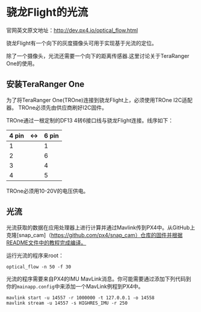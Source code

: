 # 骁龙Flight的光流
官网英文原文地址：http://dev.px4.io/optical_flow.html

骁龙Flight有一个向下的灰度摄像头可用于实现基于光流的定位。

除了一个摄像头，光流还需要一个向下的距离传感器.这里讨论关于TeraRanger One的使用。

## 安装TeraRanger One 

为了将TeraRanger One(TROne)连接到骁龙Flight上，必须使用TROne I2C适配器。 TROne必须先由供应商刷好I2C固件。

TROne通过一根定制的DF13 4转6接口线与骁龙Flight连接。线序如下：

| **4 pin** | **&lt;-&gt;** | **6 pin** |
| :--- | :--- | :--- |
| 1 |  | 1 |
| 2 |  | 6 |
| 3 |  | 4 |
| 4 |  | 5 |

TROne必须用10-20V的电压供电。

## 光流
光流获取的数据在应用处理器上进行计算并通过Mavlink传到PX4中。从GitHub上克隆[snap_cam]（https://github.com/px4/snap_cam）仓库的固件并根据README文件中的教程完成编译。

运行光流的程序来root：

```
optical_flow -n 50 -f 30
```

光流的程序需要来自PX4的IMU MavLink消息。你可能需要通过添加下列代码到你的`mainapp.config`中来添加一个MavLink例程到PX4中。  

```
mavlink start -u 14557 -r 1000000 -t 127.0.0.1 -o 14558
mavlink stream -u 14557 -s HIGHRES_IMU -r 250
```



